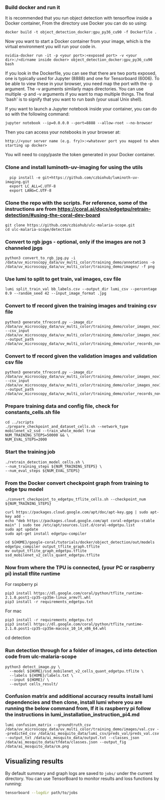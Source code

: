 ### Build docker and run it

It is recommended that you run object detection with tensorflow inside a Docker container, From the directory use Docker
you can do so using:
```buildoutcfg
docker build -t object_detection_docker:gpu_py36_cu90 -f Dockerfile .
```
Now you want to start a Docker container from your image, which is the virtual environment you will run your code in.
```buildoutcfg
nvidia-docker run -it -p <your port>:<exposed port> -v <your dir>:/<dirname inside docker> object_detection_docker:gpu_py36_cu90 bash
```
If you look in the Dockerfile, you can see that there are two ports exposed, one is typically used for Jupyter (8888)
and one for Tensorboard (6006). To be able to view these in your browser, you need map the port with the -p argument.
The -v arguments similarly maps directories. You can use multiple -p and -v arguments if you want to map multiple things.
The final 'bash' is to signify that you want to run bash (your usual Unix shell). 

If you want to launch a Jupyter notebook inside your container, you can do so with the following command:
```buildoutcfg
jupyter notebook --ip=0.0.0.0 --port=8888 --allow-root --no-browser
```
Then you can access your notebooks in your browser at:
```buildoutcfg
http://<your server name (e.g. fry)>:<whatever port you mapped to when starting up docker>
```
You will need to copy/paste the token generated in your Docker container.

### Clone and install luminoth-uv-imaging for using the utils
```
  pip install -e git+https://github.com/czbiohub/luminoth-uv-imaging.git
  export LC_ALL=C.UTF-8
  export LANG=C.UTF-8
```

### Clone the repo with the scripts. For reference, some of the instructions are from https://coral.ai/docs/edgetpu/retrain-detection/#using-the-coral-dev-board
```
git clone https://github.com/czbiohub/ulc-malaria-scope.git
cd ulc-malaria-scope/detection
```

### Convert to rgb jpgs - optional, only if the images are not 3 channeled jpgs
```
python3 convert_to_rgb_jpg.py -i /data/uv_microscopy_data/uv_multi_color/training_demo/annotations -o /data/uv_microscopy_data/uv_multi_color/training_demo/images/ -f png
```

### Use lumi to split to get train, val images, csv file
```
lumi split_train_val bb_labels.csv --output_dir lumi_csv --percentage 0.9 --random_seed 42 --input_image_format .jpg
```

### Convert to tf record given the training images and training csv file 
```
python3 generate_tfrecord.py --image_dir /data/uv_microscopy_data/uv_multi_color/training_demo/color_images_nov11/train --csv_input /data/uv_microscopy_data/uv_multi_color/training_demo/color_images_nov11/train.csv --output_path /data/uv_microscopy_data/uv_multi_color/training_demo/color_records_nov11/train.record
```

### Convert to tf record given the validation images and validation csv file 
```
python3 generate_tfrecord.py --image_dir /data/uv_microscopy_data/uv_multi_color/training_demo/color_images_nov11/val --csv_input /data/uv_microscopy_data/uv_multi_color/training_demo/color_images_nov11/val.csv --output_path /data/uv_microscopy_data/uv_multi_color/training_demo/color_records_nov11/val.record
```


### Prepare training data and config file, check for constants_cells.sh file
```
cd ../scripts
./prepare_checkpoint_and_dataset_cells.sh --network_type mobilenet_v2_ssd --train_whole_model true
NUM_TRAINING_STEPS=50000 && \
NUM_EVAL_STEPS=2000
```

### Start the training job
```
./retrain_detection_model_cells.sh \
--num_training_steps ${NUM_TRAINING_STEPS} \
--num_eval_steps ${NUM_EVAL_STEPS}
```

### From the Docker convert checkpoint graph from training to edge tpu model
```
./convert_checkpoint_to_edgetpu_tflite_cells.sh --checkpoint_num ${NUM_TRAINING_STEPS}

curl https://packages.cloud.google.com/apt/doc/apt-key.gpg | sudo apt-key add -
echo "deb https://packages.cloud.google.com/apt coral-edgetpu-stable main" | sudo tee /etc/apt/sources.list.d/coral-edgetpu.list
sudo apt update
sudo apt-get install edgetpu-compiler

cd ${HOME}/google-coral/tutorials/docker/object_detection/out/models
edgetpu_compiler output_tflite_graph.tflite 
mv output_tflite_graph_edgetpu.tflite ssd_mobilenet_v2_cells_quant_edgetpu.tflite
```

### Now from where  the TPU is connected, (your PC or raspberry pi) install tflite runtime
For raspberry pi
```
pip3 install https://dl.google.com/coral/python/tflite_runtime-2.1.0.post1-cp35-cp35m-linux_armv7l.whl
pip3 install -r requirements_edgetpu.txt
```
For mac
```
pip3 install -r requirements_edgetpu.txt
pip3 install https://dl.google.com/coral/python/tflite_runtime-2.1.0.post1-cp35-cp35m-macosx_10_14_x86_64.whl
```


cd detection

### Run detection through for a folder of images, cd into detection code from ulc-malaria-scope
```
python3 detect_image.py \
  --model ${HOME}/ssd_mobilenet_v2_cells_quant_edgetpu.tflite \
  --labels ${HOME}/labels.txt \
  --input ${HOME}/ \
  --output cells_result/
```

### Confusion matrix and additional accuracy results install lumi dependencies and then clone, install lumi where you are running the below command from, If it is raspberry pi follow the instructions in lumi_installation_instruction_pi4.md

```
lumi confusion_matrix --groundtruth_csv /data/uv_microscopy_data/uv_multi_color/training_demo/images/val.csv --predicted_csv /data/ai_mosquito_data/lumi_csv/preds_val/preds_val.csv --output_txt /data/ai_mosquito_data/output.txt --classes_json /data/ai_mosquito_data/tfdata/classes.json --output_fig /data/ai_mosquito_data/cm.png
````

## Visualizing results

By default summary and graph logs are saved to `jobs/` under the current directory. You can use TensorBoard to monitor results and loss functions by running:

```bash
tensorboard --logdir path/to/jobs
